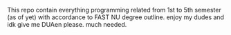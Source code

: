 This repo contain everything programming related from 1st to 5th semester (as of yet) with accordance to FAST NU degree outline.
enjoy my dudes and idk give me DUAen please. much needed.
